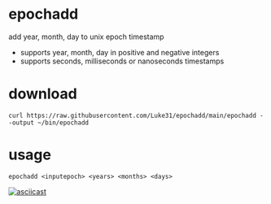 # epochadd

add year, month, day to unix epoch timestamp

- supports year, month, day in positive and negative integers
- supports seconds, milliseconds or nanoseconds timestamps

# download
`curl https://raw.githubusercontent.com/Luke31/epochadd/main/epochadd --output ~/bin/epochadd`

# usage
```
epochadd <inputepoch> <years> <months> <days>
```

[![asciicast](https://asciinema.org/a/i1Csv27G94PjQuHxKNAohbVb5.svg)](https://asciinema.org/a/i1Csv27G94PjQuHxKNAohbVb5)
